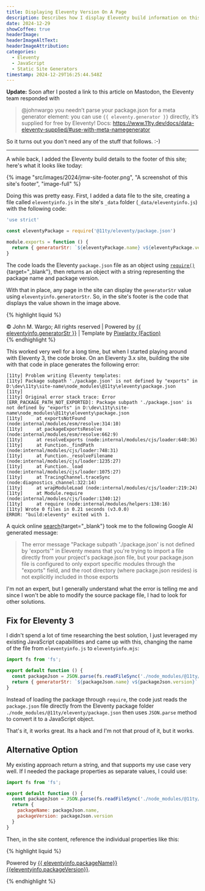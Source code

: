 ```yaml
---
title: Displaying Eleventy Version On A Page
description: Describes how I display Eleventy build information on this site and how I had to change the process for Eleventy 3.0.
date: 2024-12-29
showCoffee: true
headerImage: 
headerImageAltText: 
headerImageAttribution: 
categories:
  - Eleventy
  - JavaScript  
  - Static Site Generators
timestamp: 2024-12-29T16:25:44.548Z
---
```


**Update:** Soon after I posted a link to this article on Mastodon, the Eleventy team responded with 

> @johnwargo you needn’t parse your package.json for a meta generator element: you can use `{{ eleventy.generator }}` directly, it’s supplied for free by Eleventy! Docs: https://www.11ty.dev/docs/data-eleventy-supplied/#use-with-meta-namegenerator

So it turns out you don't need any of the stuff that follows. :-)

***

A while back, I added the Eleventy build details to the footer of this site; here's what it looks like today:

{% image "src/images/2024/jmw-site-footer.png", "A screenshot of this site's footer", "image-full" %}

Doing this was pretty easy. First, I added a data file to the site, creating a file called `eleventyinfo.js` in the site's `_data` folder (`_data/eleventyinfo.js`) with the following code:

```js
'use strict'

const eleventyPackage = require('@11ty/eleventy/package.json')

module.exports = function () {
  return { generatorStr: `${eleventyPackage.name} v${eleventyPackage.version}` }
}
```

The code loads the Eleventy `package.json` file as an object using [`require()`](https://nodejs.org/api/modules.html#requireid){target="_blank"}, then returns an object with a string representing the package name and package version. 

With that in place, any page in the site can display the `generatorStr` value using `eleventyinfo.generatorStr`. So, in the site's footer is the code that displays the value shown in the image above.

{% highlight liquid %}
 <footer id="footer">
  <div class="copyright">
    &copy; John M. Wargo; All rights reserved | Powered by <a href="https://www.11ty.dev/" target="_blank">{{ eleventyinfo.generatorStr }}</a> | Template by <a href="https://pixelarity.com/" target="_blank">Pixelarity (Faction)</a>
  </div>
</footer>
{% endhighlight %}

This worked very well for a long time, but when I started playing around with Eleventy 3, the code broke. On an Eleventy 3.x site, building the site with that code in place generates the following error:

```text
[11ty] Problem writing Eleventy templates:
[11ty] Package subpath './package.json' is not defined by "exports" in D:\dev\11ty\site-name\node_modules\@11ty\eleventy\package.json
[11ty]
[11ty] Original error stack trace: Error [ERR_PACKAGE_PATH_NOT_EXPORTED]: Package subpath './package.json' is not defined by "exports" in D:\dev\11ty\site-name\node_modules\@11ty\eleventy\package.json
[11ty]     at exportsNotFound (node:internal/modules/esm/resolve:314:10)
[11ty]     at packageExportsResolve (node:internal/modules/esm/resolve:662:9)
[11ty]     at resolveExports (node:internal/modules/cjs/loader:640:36)
[11ty]     at Function._findPath (node:internal/modules/cjs/loader:748:31)
[11ty]     at Function._resolveFilename (node:internal/modules/cjs/loader:1235:27)
[11ty]     at Function._load (node:internal/modules/cjs/loader:1075:27)
[11ty]     at TracingChannel.traceSync (node:diagnostics_channel:322:14)
[11ty]     at wrapModuleLoad (node:internal/modules/cjs/loader:219:24)
[11ty]     at Module.require (node:internal/modules/cjs/loader:1340:12)
[11ty]     at require (node:internal/modules/helpers:138:16)
[11ty] Wrote 0 files in 0.21 seconds (v3.0.0)
ERROR: "build:eleventy" exited with 1.
```

A quick online [search](https://www.google.com/search?q=eleventy+%22Package+subpath+%27.%2Fpackage.json%27+is+not+defined+by+%22exports%22%22&oq=eleventy+%22Package+subpath+%27.%2Fpackage.json%27+is+not+defined+by+%22exports%22%22&gs_lcrp=EgZjaHJvbWUqBggAEEUYOzIGCAAQRRg7MgcIARAhGI8CMgcIAhAhGI8C0gEIMzE1OWowajmoAgCwAgE&sourceid=chrome&ie=UTF-8){target="_blank"} took me to the following Google AI generated message:

> The error message "Package subpath './package.json' is not defined by 'exports'" in Eleventy means that you're trying to import a file directly from your project's package.json file, but your package.json file is configured to only export specific modules through the "exports" field, and the root directory (where package.json resides) is not explicitly included in those exports

I'm not an expert, but I generally understand what the error is telling me and since I won't be able to modify the source package file, I had to look for other solutions.

## Fix for Eleventy 3

I didn't spend a lot of time researching the best solution, I just leveraged my existing JavaScript capabilities and came up with this, changing the name of the file from `eleventyinfo.js` to `eleventyinfo.mjs`:

```js
import fs from 'fs';

export default function () {
  const packageJson = JSON.parse(fs.readFileSync('./node_modules/@11ty/eleventy/package.json', 'utf8'));
  return { generatorStr: `${packageJson.name} v${packageJson.version}` }
}
```

Instead of loading the package through `require`, the code just reads the `package.json` file directly from the Eleventy package folder `./node_modules/@11ty/eleventy/package.json` then uses `JSON.parse` method to convert it to a JavaScript object.

That's it, it works great. Its a hack and I'm not that proud of it, but it works. 

## Alternative Option

My existing approach return a string, and that supports my use case very well. If I needed the package properties as separate values, I could use:

```js
import fs from 'fs';

export default function () {
  const packageJson = JSON.parse(fs.readFileSync('./node_modules/@11ty/eleventy/package.json', 'utf8'));
  return { 
    packageName: packageJson.name, 
    packageVersion: packageJson.version 
  }
}
```

Then, in the site content, reference the individual properties like this:

{% highlight liquid %}
<p class="copyright">Powered by <a href="https://www.11ty.dev/" target="_blank" >{{ eleventyinfo.packageName}} {{eleventyinfo.packageVersion}}</a>.</p>
{% endhighlight %}
